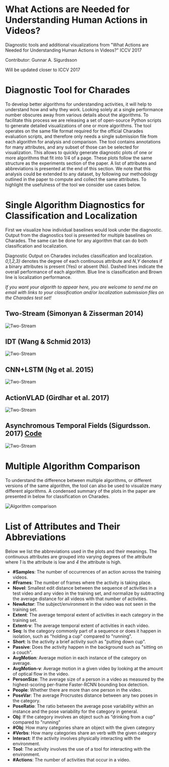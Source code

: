 # What Actions are Needed for Understanding Human Actions in Videos?
Diagnostic tools and additional visualizations from "What Actions are Needed for Understanding Human Actions in Videos?" ICCV 2017

Contributor: Gunnar A. Sigurdsson

Will be updated closer to ICCV 2017

# Diagnostic Tool for Charades

To develop better algorithms for understanding activities, it will help to understand how and why they work. Looking solely at a single performance number obscures away from various details about the algorithms. To facilitate this process we are releasing a set of open-source Python scripts to generate detailed visualizations of one or more algorithms. The tool operates on the same file format required for the official Charades evaluation scripts, and therefore only needs a single submission file from each algorithm for analysis and comparison.
The tool contains annotations for many attributes, and any subset of those can be selected for visualization. This allows to quickly generate diagnostic plots of one or more algorithms that fit into $1/4$ of a page. These plots follow the same structure as the experiments section of the paper. A list of attributes and abbreviations is presented at the end of this section.
We note that this analysis could be extended to any dataset, by following our methodology outlined in the paper to compute and collect the same attributes.
To highlight the usefulness of the tool we consider use cases below.

# Single Algorithm Diagnostics for Classification and Localization

First we visualize how individual baselines would look under the diagnostic. Output from the diagnostics tool is presented for multiple baselines on Charades. The same can be done for any algorithm that can do both classification and localization.

Diagnostic Output on Charades includes classification and localization. *0,1,2,3\}* denotes the degree of each continuous attribute and *N*,*Y* denotes if a binary attributes is present (Yes) or absent (No). Dashed lines indicate the overall performance of each algorithm. Blue line is classification and Brown line is localization performance.

*If you want your algorith to appear here, you are welcome to send me an email with links to your classification and/or localization submission files on the Charades test set!*

## Two-Stream (Simonyan & Zisserman 2014)
![Two-Stream](https://dl.dropboxusercontent.com/u/10728218/web/output_megaplot_twostream.png.jpg)

## IDT (Wang & Schmid 2013)
![Two-Stream](https://dl.dropboxusercontent.com/u/10728218/web/output_megaplot_idt.png.jpg)

## CNN+LSTM (Ng et al. 2015)
![Two-Stream](https://dl.dropboxusercontent.com/u/10728218/web/output_megaplot_lstm.png.jpg)

## ActionVLAD (Girdhar et al. 2017)
![Two-Stream](https://dl.dropboxusercontent.com/u/10728218/web/output_megaplot_actionvlad.png.jpg)

## Asynchromous Temporal Fields (Sigurdsson. 2017) [Code](https://github.com/gsig/temporal-fields/)
![Two-Stream](https://dl.dropboxusercontent.com/u/10728218/web/output_megaplot_tfields.png.jpg)

# Multiple Algorithm Comparison

To understand the difference between multiple algorithms, or different versions of the same algorithm, the tool can also be used to visualize many different algorithms. A condensed summary of the plots in the paper are presented in below for classification on Charades.

![Algorithm comparison](https://dl.dropboxusercontent.com/u/10728218/web/output_megaplotall.png.jpg)


# List of Attributes and Their Abbreviations
Below we list the abbreviations used in the plots and their meanings. The continuous attributes are grouped into varying degrees of the attribute where *1* is the attribute is low and *4* the attribute is high.

* **\#Samples**: The number of occurrences of an action across the training videos.
* **\#Frames**: The number of frames where the activity is taking place.
* **Novel**: Smallest edit distance between the sequence of activities in a test video and any video in the training set, and normalize by subtracting the average distance for all videos with that number of activities.
* **NewActor**: The subject/environment in the video was not seen in the training set.
* **Extent**: The average temporal extent of activities in each category in the training set.
* **Extent-v**: The average temporal extent of activities in each video.
* **Seq**: Is the category commonly part of a sequence or does it happen in isolation, such as "holding a cup" compared to "running".
* **Short**: Is the activity a brief activity such as "putting down cup".
* **Passive**: Does the activity happen in the background such as "sitting on a couch".
* **AvgMotion**: Average motion in each instance of the category on average.
* **AvgMotion-v**: Average motion in a given video by looking at the amount of optical flow in the video.
* **PersonSize**: The average size of a person in a video as measured by the highest-scoring per-frame Faster-RCNN bounding box detection.
* **People**: Whether there are more than one person in the video.
* **PoseVar**: The average Procrustes distance between any two poses in the category.
* **PoseRatio**: The ratio between the average pose variability within an instance and the pose variability for the category in general.
* **Obj**: If the category involves an object such as “drinking from a cup” compared to "running"
* **\#Obj**: How many categories share an object with the given category
* **\#Verbs**: How many categories share an verb with the given category
* **Interact**: If the activity involves physically interacting with the environment.
* **Tool**: The activity involves the use of a tool for interacting with the environment.
* **\#Actions**: The number of activities that occur in a video.
